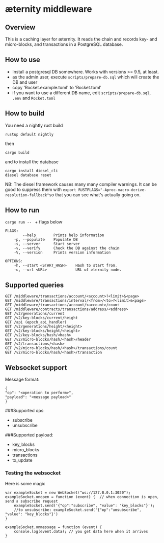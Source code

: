 # æternity middleware

## Overview

This is a caching layer for æternity. It reads the chain and records key- and micro-blocks, and transactions in a PostgreSQL database.

## How to use

- Install a postgresql DB somewhere. Works with versions >= 9.5, at least.
- as the admin user, execute `scripts/prepare-db.sql` which will create the DB and user
- copy 'Rocket.example.toml' to 'Rocket.toml'
- if you want to use a different DB name, edit `scripts/prepare-db.sql`, `.env` and `Rocket.toml`

## How to build

You need a nightly rust build

`rustup default nightly`

then

`cargo build`

and to install the database

```
cargo install diesel_cli
diesel database reset
```

NB: The diesel framework causes many many compiler warnings. It can be good to suppress them with
`export RUSTFLAGS="-Aproc-macro-derive-resolution-fallback"`so that you can see what's actually going on.

## How to run

`cargo run -- ` + flags below

```
FLAGS:
        --help        Prints help information
    -p, --populate    Populate DB
    -s, --server      Start server
    -v, --verify      Check the DB against the chain
    -V, --version     Prints version information

OPTIONS:
    -h, --start <START_HASH>    Hash to start from.
    -u, --url <URL>             URL of æternity node.

```

## Supported queries
```
GET /middleware/transactions/account/<account>?<limit>&<page>
GET /middleware/transactions/interval/<from>/<to>?<limit>&<page>
GET /middleware/transactions/account/<account>/count
GET /middleware/contracts/transactions/address/<address>
GET /v2/generations/current
GET /v2/key-blocks/current/height
GET /api (epoch_api_handler)
GET /v2/generations/height/<height>
GET /v2/key-blocks/height/<height>
GET /v2/key-blocks/hash/<hash>
GET /v2/micro-blocks/hash/<hash>/header
GET /v2/transactions/<hash>
GET /v2/micro-blocks/hash/<hash>/transactions/count
GET /v2/micro-blocks/hash/<hash>/transaction
```

## Websocket support

Message format:
```
{
"op": "<operation to perform>",
"payload": "<message payload>"
}
```
###Supported ops:
- subscribe
- unsubscribe

###Supported payload:
- key_blocks
- micro_blocks
- transactions
- tx_update

### Testing the websocket

Here is some magic
```
var exampleSocket = new WebSocket("ws://127.0.0.1:3020");
exampleSocket.onopen = function (event) {  // when connection is open, send a subscribe request
    exampleSocket.send('{"op":"subscribe", "value": "key_blocks"}');
    //to unsubscribe: exampleSocket.send('{"op":"unsubscribe", "value": "key_blocks"}')
}

exampleSocket.onmessage = function (event) {
   	console.log(event.data); // you get data here when it arrives
}
```